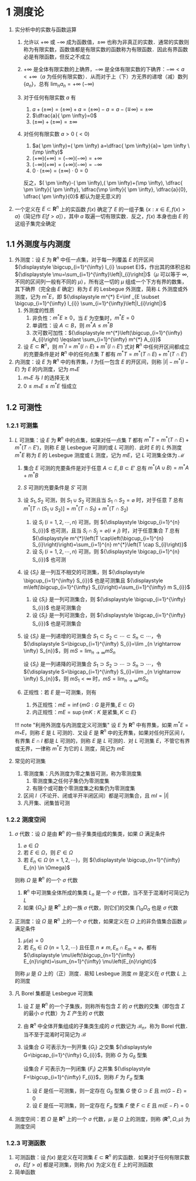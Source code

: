 # 1 测度论

1. 实分析中的实数与函数运算
    1. 允许以 $+\infty$ 或 $-\infty$ 成为函数值，$\pm \infty$ 也称为非真正的实数．通常的实数则称为有限实数，函数值都是有限实数的函数称为有限函数．因此有界函数必是有限函数，但反之不成立
    2. $+\infty$ 是全体有限实数的上确界，$-\infty$ 是全体有限实数的下确界：$-\infty<a<+\infty$（$a$ 为任何有限实数）．从而对于上（下）方无界的递增（减）数列 $\left\{a_{n}\right\}$，总有 ${\displaystyle \lim _{n} a_{n}=+\infty \ (-\infty)}$
    3. 对于任何有限实数 $a$ 有
        1. $a+( \pm \infty)=( \pm \infty)+a=( \pm \infty)-a=a-(\mp \infty)= \pm \infty$
        2. $\dfrac{a}{ \pm \infty}=0$
        3. $(\pm \infty)+( \pm \infty)= \pm \infty$
    4. 对任何有限实数 $a>0\ (<0)$
        1. $a( \pm \infty)=( \pm \infty) a=\dfrac{ \pm \infty}{a}= \pm \infty \ (\mp \infty)$
        2. $(+\infty)(+\infty)=(-\infty)(-\infty)=+\infty$
        3. $(-\infty)(+\infty)=(+\infty)(-\infty)=-\infty$
        4. $0 \cdot( \pm \infty)=( \pm \infty) \cdot 0=0$

        反之，$( \pm \infty)-( \pm \infty),( \pm \infty)+(\mp \infty), \dfrac{ \pm \infty}{ \pm \infty}, \dfrac{\mp \infty}{ \pm \infty}, \dfrac{a}{0}, \dfrac{ \pm \infty}{0}$ 都认为是无意义的

2. 一个定义在 $E \subset \mathbf{R}^{n}$ 上的实函数 $f(x)$ 确定了 $E$ 的一组子集 $\{x: x \in E, f(x)>a\}$（简记作 $E[f>a]$），其中 $a$ 取遍一切有限实数．反之，$f(x)$ 本身也由 $E$ 的这组子集完全确定

## 1.1 外测度与内测度
1. 外测度：设 $E$ 为 $\mathbf{R}^{n}$ 中任一点集，对于每一列覆盖 $E$ 的开区间 ${\displaystyle \bigcup_{i=1}^{\infty} I_{i} \supset E}$，作出其的体积总和 ${\displaystyle \mu=\sum_{i=1}^{\infty}\left|I_{i}\right|}$（$\mu$ 可以等于 $\infty$, 不同的区间列一般有不同的 $\mu$），所有这一切的 $\mu$ 组成一个下方有界的数集，其下确界（完全由 $E$ 确定）称为 $E$ 的 $\text{Lesbegue}$ 外测度，简称 $L$ 外测度或外测度，记为 $m^{*} E$，即 ${\displaystyle m^{*} E=\inf _{E \subset \bigcup_{i=1}^{\infty} I_{i}} \sum_{i=1}^{\infty}\left|I_{i}\right|}$
    1. 外测度的性质
        1. 非负性：$m^{*} E \geqslant 0$，当 $E$ 为空集时，$m^{*} E=0$
        2. 单调性：设 $A \subset B$，则 $m^{*} A \leqslant m^{*} B$
        3. 次可数可加性：${\displaystyle m^{*}\left(\bigcup_{i=1}^{\infty} A_{i}\right) \leqslant \sum_{i=1}^{\infty} m^{*} A_{i}}$
    2. 设 $E \subset \mathbf{R}^{n}$，则 $m^{*} I=m^{*}(I \cap E)+m^{*}\left(I \cap E'\right)$ 式对 $\mathbf{R}^{n}$ 中任何开区间都成立的充要条件是对 $\mathbf{R}^{n}$ 中的任何点集 $T$ 都有 $m^{*} T=m^{*}(T \cap E)+m^{*}\left(T \cap E'\right)$
2. 内测度：设 $E$ 为 $\mathbf{R}^n$ 中的有界集，$I$ 为任一包含 $E$ 的开区间，则称 $|I|-m^*(I-E)$ 为 $E$ 的内测度，记为 $m_{*} E$
    1. $m_{*} E$ 与 $I$ 的选择无关
    2. $0 \leqslant m_{*} E \leqslant m^{*} E$ 恒成立

## 1.2 可测性
### 1.2.1 可测集
1. $L$ 可测集：设 $E$ 为 $\mathbf{R}^{n}$ 中的点集，如果对任一点集 $T$ 都有 $m^{*} T=m^{*}(T \cap E)+m^{*}\left(T \cap E'\right)$，则称 $E$ 是 $\text{Lesbegue}$ 可测的或 $L$ 可测的．此时 $E$ 的 $L$ 外测度 $m^{*} E$ 称为 $E$ 的 $\text{Lesbegue}$ 测度或 $L$ 测度，记为 $m E$，记 $L$ 可测集全体为 $\mathscr{M}$
    1. 集合 $E$ 可测的充要条件是对于任意 $A \subset E, B \subset E'$ 总有 $m^{*}(A \cup B)=m^{*} A+m^{*} B$
    2. $S$ 可测的充要条件是 $S'$ 可测
    3. 设 $S_{1}, S_{2}$ 可测，则 $S_{1} \cup S_{2}$ 可测且当 $S_{1} \cap S_{2}=\varnothing$ 时，对于任意 $T$ 总有 $m^{*}\left[T \cap\left(S_{1} \cup S_{2}\right)\right]=m^{*}\left(T \cap S_{1}\right)+m^{*}\left(T \cap S_{2}\right)$
        1. 设 $S_{i}\ (i=1,2, \cdots, n)$ 可测，则 ${\displaystyle \bigcup_{i=1}^{n} S_{i}}$ 也可测，且当 $S_{i} \cap S_{j}=\varnothing(i \neq j)$ 时，对于任意集合 $T$ 总有 ${\displaystyle m^{*}\left(T \cap\left(\bigcup_{i=1}^{n} S_{i}\right)\right)=\sum_{i=1}^{n} m^{*}\left(T \cap S_{i}\right)}$
        2. 设 $S_{i}\ (i=1,2, \cdots, n)$ 可测，则 ${\displaystyle \bigcap_{i=1}^{n} S_{i}}$ 也可测

    4. 设 $\left\{S_{i}\right\}$ 是一列互不相交的可测集，则 ${\displaystyle \bigcup_{i=1}^{\infty} S_{i}}$ 也是可测集且 ${\displaystyle m\left(\bigcup_{i=1}^{\infty} S_{i}\right)=\sum_{i=1}^{\infty} m S_{i}}$
        1. 设 $\left\{S_{i}\right\}$ 是一列可测集合，则 ${\displaystyle \bigcup_{i=1}^{\infty} S_{i}}$ 也是可测集合
        2. 设 $\left\{S_{i}\right\}$ 是一列可测集合，则 ${\displaystyle \bigcap_{i=1}^{\infty} S_{i}}$ 也是可测集合
    5. 设 $\left\{S_{i}\right\}$ 是一列递增的可测集合 $S_{1} \subset S_{2} \subset \cdots \subset S_{n} \subset \cdots$，令 ${\displaystyle S=\bigcup_{i=1}^{\infty} S_{i}=\lim _{n \rightarrow \infty} S_{n}}$，则 ${\displaystyle m S=\lim _{n \rightarrow \infty} m S_{n}}$

        设 $\left\{S_{i}\right\}$ 是一列递降的可测集合 $S_{1} \supset S_{2} \supset \cdots \supset S_{n} \supset \cdots$，令 ${\displaystyle S=\bigcap_{i=1}^{\infty} S_{i}=\lim _{n \rightarrow \infty} S_{n}}$，则 $m S_{1}<\infty$ 时，${\displaystyle m S=\lim _{n \rightarrow \infty} m S_{n}}$

    6. 正规性：若 $E$ 是一可测集，则有
        1. 外正规性：$m E=\inf \{m G: G$ 是开集$, E \subset G\}$
        2. 内正规性：$m E=\sup \{m K: K$ 是紧集$, K \subset E\}$

    !!! note "利用外测度与内测度定义可测集"
        设 $E$ 为 $\mathbf{R}^n$ 中有界集，如果 $m^* E=m_{*} E$，则称 $E$ 是 $L$ 可测的．又设 $E$ 是 $\mathbf{R}^n$ 中的无界集，如果对任何开区间 $I$，有界集 $E \cap I$ 都是 $L$ 可测的，则称 $E$ 是 $L$ 可测的．对 $L$ 可测集 $E$，不管它有界或无界，一律称 $m^* E$ 为它的 $L$ 测度，简记为 $m E$

2. 常见的可测集
    1. 零测度集：凡外测度为零之集皆可测，称为零测度集
        1. 零测度集之任何子集仍为零测度集
        2. 有限个或可数个零测度集之和集仍为零测度集
    2. 区间 $I$（不论开、闭或半开半闭区间）都是可测集合，且 $m I=|I|$
    3. 凡开集、闭集皆可测

### 1.2.2 测度空间
1. $\sigma$ 代数：设 $\Omega$ 是由 $\mathbf{R}^{n}$ 的一些子集类组成的集类，如果 $\Omega$ 满足条件
    1. $\varnothing \in \Omega$
    2. 若 $E \in \Omega$，则 $E' \in \Omega$
    3. 若 $E_{n} \in \Omega \ (n=1,2, \cdots)$，则 ${\displaystyle \bigcup_{n=1}^{\infty} E_{n} \in \Omega}$

    则称 $\Omega$ 是 $\mathbf{R}^{n}$ 的一个 $\sigma$ 代数

    1. $\mathbf{R}^{n}$ 中可测集全体所成的集类 $L_{n}$ 是一个 $\sigma$ 代数，当不至于混淆时可简记为 $L$
    2. 如果 $\left\{\Omega_{\alpha}\right\}$ 是 $\mathbf{R}^{n}$ 上的一族 $\sigma$ 代数，则它们的交集 ${\displaystyle \bigcap_{\alpha} \Omega_{\alpha}}$ 也是 $\sigma$ 代数

2. 正测度：设 $\Omega$ 是 $\mathbf{R}^{n}$ 上的一个 $\sigma$ 代数，如果定义在 $\Omega$ 上的非负值集合函数 $\mu$ 满足条件
    1. $\mu(\varnothing)=0$
    2. 若 $E_{n} \in \Omega \ (n=1,2, \cdots)$ 且任意 $n \neq m, E_{n} \cap E_{m}=\varnothing$，都有 ${\displaystyle \mu\left(\bigcup_{n=1}^{\infty} E_{n}\right)=\sum_{n=1}^{\infty} \mu\left(E_{n}\right)}$

    则称 $\mu$ 是 $\Omega$ 上的（正）测度．易知 $\text{Lesbegue}$ 测度 $m$ 是定义在 $\sigma$ 代数 $L$ 上的测度

3. 凡 $\text{Borel}$ 集都是 $\text{Lesbegue}$ 可测集
    1. 设 $\Sigma$ 是 $\mathbf{R}^{n}$ 的一个子集族，则称所有包含 $\Sigma$ 的 $\sigma$ 代数的交集（即包含 $\Sigma$ 的最小 $\sigma$ 代数）为 $\Sigma$ 产生的 $\sigma$ 代数
    2. 由 $\mathbf{R}^{n}$ 中全体开集组成的子集类生成的 $\sigma$ 代数记为 $\mathscr{B}_n$，称为 $\text{Borel}$ 代数．当不至于混淆时可简记为 $\mathscr{B}$
    3. 设集合 $G$ 可表示为一列开集 $\left\{G_{i}\right\}$ 之交集 ${\displaystyle G=\bigcap_{i=1}^{\infty} G_{i}}$，则称 $G$ 为 $G_{\delta}$ 型集

        设集合 $F$ 可表示为一列闭集 $\left\{F_{i}\right\}$ 之并集 ${\displaystyle F=\bigcup_{i=1}^{\infty} F_{i}}$，则称 $F$ 为 $F_{\sigma}$ 型集

        1. 设 $E$ 是任一可测集，则一定存在 $G_{\delta}$ 型集 $G$ 使 $G \supset E$ 且 $m(G - E)=0$
        2. 设 $E$ 是任一可测集，则一定存在 $F_{\sigma}$ 型集 $F$ 使 $F \subset E$ 且 $m(E - F)=0$

4. 测度空间：若 $\Omega$ 是 $\mathbf{R}^{n}$ 上的一个 $\sigma$ 代数，$\mu$ 是 $\Omega$ 上的测度，则称 $\left(\mathbf{R}^{n}, \Omega, \mu\right)$ 为测度空间

### 1.2.3 可测函数
1. 可测函数：设 $f(x)$ 是定义在可测集 $E \subset \mathbf{R}^{n}$ 的实函数．如果对于任何有限实数 $a$，$E[f>a]$ 都是可测集，则称 $f(x)$ 为定义在 $E$ 上的可测函数
2. 简单函数
